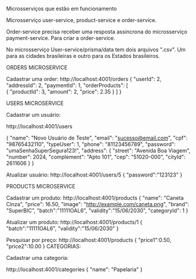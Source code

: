 Microsserviços que estão em funcionamento

Microsserviço user-service, product-service e order-service.

Order-service precisa receber uma resposta assincrona do microsserviço payment-service. Para criar a order-service.

No microsserviço User-service/prisma/data tem dois arquivos ".csv". 
Um para as cidades brasileiras e outro para os Estados brasileiros. 

ORDERS MICROSERVICE

Cadastrar uma order:
http://localhost:4001/orders
{
  "userId": 2,
  "addressId": 2,
  "paymentId": 1,
  "orderProducts": [  
    {
      "productId": 3,
      "amount": 2,
      "price": 2.35
    }
  ]
}

USERS MICROSERVICE

Cadastrar um usuário:

http://localhost:4001/users

{
  "name": "Novo Usuário de Teste",
  "email": "sucesso@email.com",
  "cpf": "98765432110",
  "typeUser": 1,
  "phone": "81123456789",
  "password": "umaSenhaSuperSegura123!",
  "address": {
    "street": "Avenida Boa Viagem",
    "number": 2024,
    "complement": "Apto 101",
    "cep": "51020-000",
    "cityId": 2611606
  }
}

Atualizar usuário:
http://localhost:4001/users/5
{
  "password":"123123"
}


PRODUCTS MICROSERVICE

Cadastrar um produto:
http://localhost:4001/products
{
  "name": "Caneta Cinza",
  "price": 16.50,
  "image": "http://example.com/caneta.png",
  "brand": "SuperBIC",
  "batch":"11111OAL6",
  "validity":"15/06/2030",
  "categoryId": 1 
}

Atualizar um produto:
http://localhost:4001/products/1
{
  "batch":"11111OAL6",
  "validity":"15/06/2030"
}

Pesquisar por preço:
http://localhost:4001/products
{
  "price1":0.50,
  "price2":10.00
}
CATEGORIAS:

Cadastrar uma categoria:

http://localhost:4001/categories
{
  "name": "Papelaria"
}

